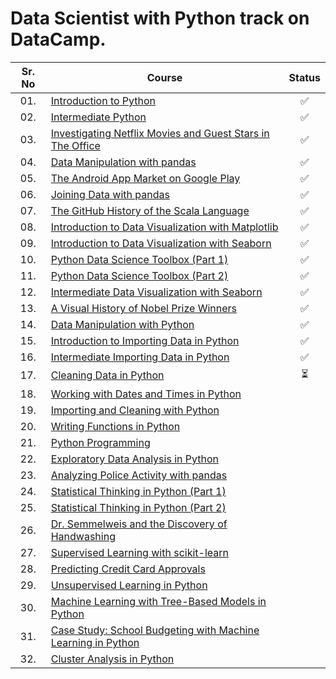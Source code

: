 # Data Scientist with Python track on DataCamp.

| Sr. No | Course                                                               |Status|
|:------:|----------------------------------------------------------------------------|:--:|
| 01.     | [Introduction to Python](Data_Scientist_with_Python/01_Introduction_to_python)|✅|
| 02.     | [Intermediate Python](Data_Scientist_with_Python/02_Intermediate_Python)|✅| 
| 03.     | [Investigating Netflix Movies and Guest Stars in The Office](Data_Scientist_with_Python/03-Investigating_Netflix_Movie)|✅|
| 04.     | [Data Manipulation with pandas](Data_Scientist_with_Python/04-Data_Manipulation_with_pandas)|✅|
| 05.     | [The Android App Market on Google Play](Data_Scientist_with_Python/05-The_Android_App_Market_on_Google%20Play)|✅|
| 06.     | [Joining Data with pandas](Data_Scientist_with_Python/06-Joining_Data_with_pandas)|✅|
| 07.     | [The GitHub History of the Scala Language](Data_Scientist_with_Python/07-The_GitHub_History_of_the_Scala_Language)|✅|
| 08.     | [Introduction to Data Visualization with Matplotlib](Data_Scientist_with_Python/08-Introduction_to_Data_Visualization_with_Matplotlib)|✅|
| 09.     | [Introduction to Data Visualization with Seaborn](Data_Scientist_with_Python/09-Introduction_to_Data_Visualization_with_Seaborn)|✅|
| 10.     | [Python Data Science Toolbox (Part 1)](Data_Scientist_with_Python/10-Python_Data_Science_Toolbox_(Part%201))|✅|
| 11.     | [Python Data Science Toolbox (Part 2)](Data_Scientist_with_Python/11-Python_Data_Science_Toolbox_(Part%202))|✅|
| 12.     | [Intermediate Data Visualization with Seaborn](Data_Scientist_with_Python/12-Intermediate_Data_Visualization_with_Seaborn)|✅|
| 13.     | [A Visual History of Nobel Prize Winners](Data_Scientist_with_Python/13_A_Visual_History_of_Nobel_Prize_Winners)|✅|
| 14.     | [Data Manipulation with Python](Data_Scientist_with_Python/14-Data_Manipulation_with_Python)|✅|
| 15.     | [Introduction to Importing Data in Python](Data_Scientist_with_Python/15-Introduction_to_Importing_Data_in_Python)|✅|
| 16.     | [Intermediate Importing Data in Python](Data_Scientist_with_Python/16-Intermediate_Importing_Data_in_Python)|✅|
| 17.     | [Cleaning Data in Python](Data_Scientist_with_Python/17-Cleaning_Data_in_Python)|⏳|
| 18.     | [Working with Dates and Times in Python]()||
| 19.     | [Importing and Cleaning with Python]()||
| 20.     | [Writing Functions in Python]()||
| 21.     | [Python Programming]()||
| 22.     | [Exploratory Data Analysis in Python]()||
| 23.     | [Analyzing Police Activity with pandas]()||
| 24.     | [Statistical Thinking in Python (Part 1)]()||
| 25.     | [Statistical Thinking in Python (Part 2)]()||
| 26.     | [Dr. Semmelweis and the Discovery of Handwashing]()||
| 27.     | [Supervised Learning with scikit-learn]()||
| 28.     | [Predicting Credit Card Approvals]()||
| 29.     | [Unsupervised Learning in Python]()||
| 30.     | [Machine Learning with Tree-Based Models in Python]()||
| 31.     | [Case Study: School Budgeting with Machine Learning in Python]()||
| 32.     | [Cluster Analysis in Python]()||